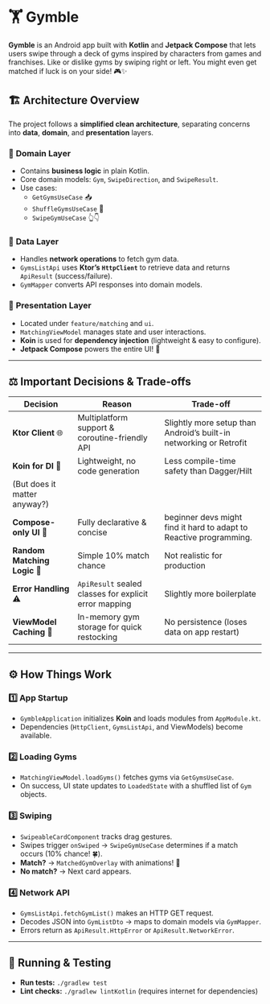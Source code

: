 # 🏋️ Gymble
**Gymble** is an Android app built with **Kotlin** and **Jetpack Compose** that lets users swipe through a deck of gyms inspired by characters from games and franchises. Like or dislike gyms by swiping right or left. You might even get matched if luck is on your side! 🎮✨


## 🏗️ Architecture Overview
The project follows a **simplified clean architecture**, separating concerns into **data**, **domain**, and **presentation** layers.

### 🔹 **Domain Layer**
- Contains **business logic** in plain Kotlin.
- Core domain models: `Gym`, `SwipeDirection`, and `SwipeResult`.
- Use cases:
  - `GetGymsUseCase` 📥
  - `ShuffleGymsUseCase` 🔀
  - `SwipeGymUseCase` 👆👇

### 📡 **Data Layer**
- Handles **network operations** to fetch gym data.
- `GymsListApi` uses **Ktor’s `HttpClient`** to retrieve data and returns `ApiResult` (success/failure).
- `GymMapper` converts API responses into domain models.

### 🎨 **Presentation Layer**
- Located under `feature/matching` and `ui`.
- `MatchingViewModel` manages state and user interactions.
- **Koin** is used for **dependency injection** (lightweight & easy to configure).
- **Jetpack Compose** powers the entire UI! 🚀

---

## ⚖️ Important Decisions & Trade-offs

| Decision | Reason | Trade-off |
|----------|--------|-----------|
| **Ktor Client** 🌐 | Multiplatform support & coroutine-friendly API | Slightly more setup than Android’s built-in networking or Retrofit |
| **Koin for DI** 🔌 | Lightweight, no code generation | Less compile-time safety than Dagger/Hilt 
(But does it matter anyway?)|
| **Compose-only UI** 🎨 | Fully declarative & concise | beginner devs might find it hard to adapt to Reactive programming. |
| **Random Matching Logic** 🎲 | Simple 10% match chance | Not realistic for production |
| **Error Handling** ⚠️ | `ApiResult` sealed classes for explicit error mapping | Slightly more boilerplate |
| **ViewModel Caching** 🧠 | In-memory gym storage for quick restocking | No persistence (loses data on app restart) |

---

## ⚙️ How Things Work

### 1️⃣ **App Startup**
- `GymbleApplication` initializes **Koin** and loads modules from `AppModule.kt`.
- Dependencies (`HttpClient`, `GymsListApi`, and ViewModels) become available.

### 2️⃣ **Loading Gyms**
- `MatchingViewModel.loadGyms()` fetches gyms via `GetGymsUseCase`.
- On success, UI state updates to `LoadedState` with a shuffled list of `Gym` objects.

### 3️⃣ **Swiping**
- `SwipeableCardComponent` tracks drag gestures.
- Swipes trigger `onSwiped` → `SwipeGymUseCase` determines if a match occurs (10% chance! 🍀).
- **Match?** → `MatchedGymOverlay` with animations! 🎉
- **No match?** → Next card appears.

### 4️⃣ **Network API**
- `GymsListApi.fetchGymList()` makes an HTTP GET request.
- Decodes JSON into `GymListDto` → maps to domain models via `GymMapper`.
- Errors return as `ApiResult.HttpError` or `ApiResult.NetworkError`.

---

## 🚀 Running & Testing
- **Run tests:** `./gradlew test`
- **Lint checks:** `./gradlew lintKotlin` (requires internet for dependencies)
